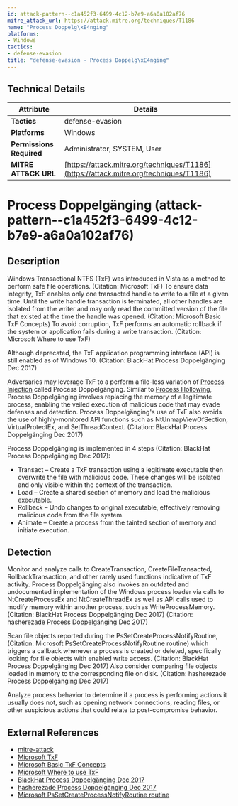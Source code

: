 ```yaml
---
id: attack-pattern--c1a452f3-6499-4c12-b7e9-a6a0a102af76
mitre_attack_url: https://attack.mitre.org/techniques/T1186
name: "Process Doppelg\xE4nging"
platforms:
- Windows
tactics:
- defense-evasion
title: "defense-evasion - Process Doppelg\xE4nging"
---
```


## Technical Details

| Attribute | Details |
|-----------|----------|
| **Tactics** | defense-evasion |
| **Platforms** | Windows |
| **Permissions Required** | Administrator, SYSTEM, User |
| **MITRE ATT&CK URL** | [https://attack.mitre.org/techniques/T1186](https://attack.mitre.org/techniques/T1186) |

# Process Doppelgänging (attack-pattern--c1a452f3-6499-4c12-b7e9-a6a0a102af76)

## Description
Windows Transactional NTFS (TxF) was introduced in Vista as a method to perform safe file operations. (Citation: Microsoft TxF) To ensure data integrity, TxF enables only one transacted handle to write to a file at a given time. Until the write handle transaction is terminated, all other handles are isolated from the writer and may only read the committed version of the file that existed at the time the handle was opened. (Citation: Microsoft Basic TxF Concepts) To avoid corruption, TxF performs an automatic rollback if the system or application fails during a write transaction. (Citation: Microsoft Where to use TxF)

Although deprecated, the TxF application programming interface (API) is still enabled as of Windows 10. (Citation: BlackHat Process Doppelgänging Dec 2017)

Adversaries may leverage TxF to a perform a file-less variation of [Process Injection](https://attack.mitre.org/techniques/T1055) called Process Doppelgänging. Similar to [Process Hollowing](https://attack.mitre.org/techniques/T1093), Process Doppelgänging involves replacing the memory of a legitimate process, enabling the veiled execution of malicious code that may evade defenses and detection. Process Doppelgänging's use of TxF also avoids the use of highly-monitored API functions such as NtUnmapViewOfSection, VirtualProtectEx, and SetThreadContext. (Citation: BlackHat Process Doppelgänging Dec 2017)

Process Doppelgänging is implemented in 4 steps (Citation: BlackHat Process Doppelgänging Dec 2017):

* Transact – Create a TxF transaction using a legitimate executable then overwrite the file with malicious code. These changes will be isolated and only visible within the context of the transaction.
* Load – Create a shared section of memory and load the malicious executable.
* Rollback – Undo changes to original executable, effectively removing malicious code from the file system.
* Animate – Create a process from the tainted section of memory and initiate execution.

## Detection
Monitor and analyze calls to CreateTransaction, CreateFileTransacted, RollbackTransaction, and other rarely used functions indicative of TxF activity. Process Doppelgänging also invokes an outdated and undocumented implementation of the Windows process loader via calls to NtCreateProcessEx and NtCreateThreadEx as well as API calls used to modify memory within another process, such as WriteProcessMemory. (Citation: BlackHat Process Doppelgänging Dec 2017) (Citation: hasherezade Process Doppelgänging Dec 2017)

Scan file objects reported during the PsSetCreateProcessNotifyRoutine, (Citation: Microsoft PsSetCreateProcessNotifyRoutine routine) which triggers a callback whenever a process is created or deleted, specifically looking for file objects with enabled write access. (Citation: BlackHat Process Doppelgänging Dec 2017) Also consider comparing file objects loaded in memory to the corresponding file on disk. (Citation: hasherezade Process Doppelgänging Dec 2017)

Analyze process behavior to determine if a process is performing actions it usually does not, such as opening network connections, reading files, or other suspicious actions that could relate to post-compromise behavior.

## External References
- [mitre-attack](https://attack.mitre.org/techniques/T1186)
- [Microsoft TxF](https://msdn.microsoft.com/library/windows/desktop/bb968806.aspx)
- [Microsoft Basic TxF Concepts](https://msdn.microsoft.com/library/windows/desktop/dd979526.aspx)
- [Microsoft Where to use TxF](https://msdn.microsoft.com/library/windows/desktop/aa365738.aspx)
- [BlackHat Process Doppelgänging Dec 2017](https://www.blackhat.com/docs/eu-17/materials/eu-17-Liberman-Lost-In-Transaction-Process-Doppelganging.pdf)
- [hasherezade Process Doppelgänging Dec 2017](https://hshrzd.wordpress.com/2017/12/18/process-doppelganging-a-new-way-to-impersonate-a-process/)
- [Microsoft PsSetCreateProcessNotifyRoutine routine](https://msdn.microsoft.com/library/windows/hardware/ff559951.aspx)
